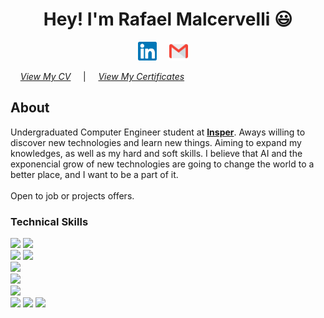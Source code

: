 # <h1 align="center"> Hey! I'm Rafael Malcervelli :smiley: </h1>

<p align="center">
<a href="https://www.linkedin.com/in/rafael-malcervelli-480420197/"><img src="https://github.com/chandan-reddy-k/chandan-reddy-k/blob/master/assets/linkedin.svg" width="30px" alt="LinkedIn"></a> &nbsp; &nbsp;
<a href="mailto:r.malcervelli@gmail.com"><img src="https://github.com/chandan-reddy-k/chandan-reddy-k/blob/master/assets/gmail.svg" width="30px" alt="mail"></a> &nbsp; &nbsp;
</p>

&nbsp; &nbsp; *[View My CV](https://drive.google.com/file/d/1HhaTsjtubDcWznSi7cNt_ZhNiBHsssEB/view?usp=sharing)*
&nbsp; &nbsp; |  &nbsp; &nbsp; *[View My Certificates](https://github.com/MalcerOne/MalcerOne/tree/master/Certificates)*
<br />

## About
Undergraduated Computer Engineer student at <a href="https://www.insper.edu.br/en/"><b>Insper</b></a>. Aways willing to discover new technologies and learn new things. Aiming to expand my knowledges, as well as my hard and soft skills. I believe that AI and the exponencial grow of new technologies are going to change the world to a better place, and I want to be a part of it.<br /><br />
Open to job or projects offers.

### Technical Skills
<img src = "https://img.shields.io/badge/-HTML5-E34F26?style=flat&logo=html5&logoColor=white"> <img src = "https://img.shields.io/badge/-CSS3-1572B6?style=flat&logo=css3&logoColor=white"> <br />
<img src="https://img.shields.io/badge/-Java 8-06305b?style=flat&logo=java&logoColor=white"> <img src="https://img.shields.io/badge/-Python%203-black?style=flat&logo=python&logoColor=white"> <br />
<img src="https://img.shields.io/badge/-Problem%20Solving-ffa804?style=flat"> <br />
<img src="https://img.shields.io/badge/-Android-black?style=flat&logo=android"> <br />
<img src="https://img.shields.io/badge/-Machine%20Learning-102230?style=flat"> <br />
<img src="https://img.shields.io/badge/-Microsoft%20Word-164ead?style=flat&logo=microsoft%20word"> <img src="https://img.shields.io/badge/-Microsoft%20Excel-026f39?style=flat&logo=microsoft%20excel"> <img src="https://img.shields.io/badge/-Microsoft%20PowerPoint-b9361a?style=flat&logo=microsoft%20powerpoint">


